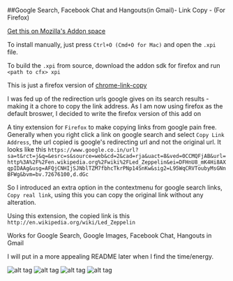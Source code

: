 ##Google Search, Facebook Chat and Hangouts(in Gmail)- Link Copy - (For Firefox)

[Get this on Mozilla's Addon space](https://addons.mozilla.org/en-US/firefox/addon/copy-real-url/)

To install manually, just press `Ctrl+O (Cmd+O for Mac)` and open the `.xpi`
file.

To build the `.xpi` from source, download the addon sdk for firefox and
run `<path to cfx> xpi`

This is just a firefox version of [chrome-link-copy](https://github.com/ma08/chrome-link-copy)

I was fed up of the redirection urls google gives on its search results - making it a chore to copy the link address.
As I am now using firefox as the default broswer, I decided to write the firefox
version of this add on

A tiny extension for `Firefox` to make copying links from google pain free.
Generally when you right click a link on google search and select
`Copy Link Address`, the url copied is google's redirecting url and not the original url.
It looks like this `https://www.google.co.in/url?sa=t&rct=j&q=&esrc=s&source=web&cd=2&cad=rja&uact=8&ved=0CCMQFjAB&url=http%3A%2F%2Fen.wikipedia.org%2Fwiki%2FLed_Zeppelin&ei=DFHnU8_mK4Hi8AXqpIDAAg&usg=AFQjCNHIjSJNblTZM7fbhcTkrPNp14SnKw&sig2=L95WqCRVToubyMsGNnBFWg&bvm=bv.72676100,d.dGc`

So I introduced an extra option in the contextmenu for google search links, `Copy real link`, using this you can copy the original link without any alteration.

Using this extension, the copied link is this
`http://en.wikipedia.org/wiki/Led_Zeppelin`

Works for Google Search, Google Images, Facebook Chat, Hangouts in Gmail

I will put in a more appealing README later when I find the time/energy.

![alt tag](http://i.imgur.com/ZrOPC6f.png)
![alt tag](http://i.imgur.com/hYMumRm.png)
![alt tag](http://i.imgur.com/7R8STq9.png)
![alt tag](http://i.imgur.com/rYPk8UY.png)
